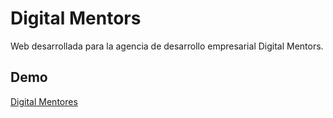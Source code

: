 # Digital Mentors

Web desarrollada para la agencia de desarrollo empresarial Digital Mentors.

## Demo

[Digital Mentores](https://digitalmentors.web.app/)
